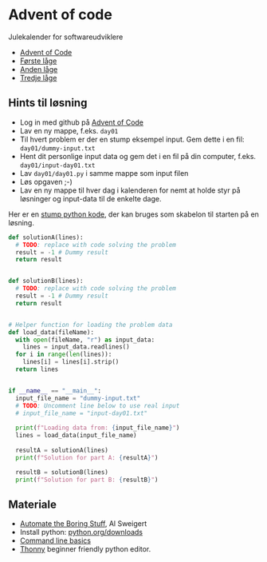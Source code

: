 # Advent of code

Julekalender for softwareudviklere

- [Advent of Code](https://adventofcode.com/)
- [Første låge](https://adventofcode.com/2022/day/1)
- [Anden låge](https://adventofcode.com/2022/day/2)
- [Tredje låge](https://adventofcode.com/2022/day/3)

## Hints til løsning
- Log in med github på [Advent of Code](https://adventofcode.com/)
- Lav en ny mappe, f.eks. `day01`
- Til hvert problem er der en stump eksempel input. Gem dette i en fil: `day01/dummy-input.txt`
- Hent dit personlige input data og gem det i en fil på din computer, f.eks. `day01/input-day01.txt`
- Lav `day01/day01.py` i samme mappe som input filen
- Løs opgaven ;-)
- Lav en ny mappe til hver dag i kalenderen for nemt at holde styr på løsninger og input-data til de enkelte dage.

Her er en [stump python kode](template/dayXX.py), der kan bruges som skabelon til starten på en løsning.

```python
def solutionA(lines):
  # TODO: replace with code solving the problem
  result = -1 # Dummy result
  return result


def solutionB(lines):
  # TODO: replace with code solving the problem
  result = -1 # Dummy result
  return result


# Helper function for loading the problem data
def load_data(fileName):
  with open(fileName, "r") as input_data:
    lines = input_data.readlines()
  for i in range(len(lines)):
    lines[i] = lines[i].strip()
  return lines


if __name__ == "__main__":
  input_file_name = "dummy-input.txt"
  # TODO: Uncomment line below to use real input
  # input_file_name = "input-day01.txt" 
  
  print(f"Loading data from: {input_file_name}")
  lines = load_data(input_file_name)
  
  resultA = solutionA(lines)
  print(f"Solution for part A: {resultA}")

  resultB = solutionB(lines)
  print(f"Solution for part B: {resultB}")
```

## Materiale

- [Automate the Boring Stuff](https://automatetheboringstuff.com/#toc), Al Sweigert
- Install python: [python.org/downloads](https://www.python.org/downloads/)
- [Command line basics](https://getsrevel.github.io/tools/command-line/)
- [Thonny](https://thonny.org/) beginner friendly python editor.